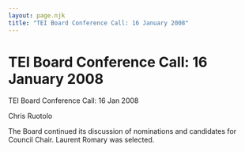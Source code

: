 ```yaml
---
layout: page.njk
title: "TEI Board Conference Call: 16 January 2008"
---
```

# TEI Board Conference Call: 16 January 2008







TEI Board Conference Call: 16 Jan 2008

Chris Ruotolo


The Board continued its discussion of nominations and candidates for Council Chair.
 Laurent Romary was selected.




